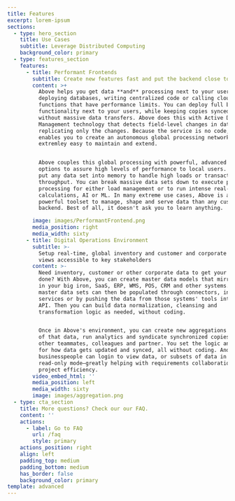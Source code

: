 ```yaml
---
title: Features
excerpt: lorem-ipsum
sections:
  - type: hero_section
    title: Use Cases
    subtitle: Leverage Distributed Computing
    background_color: primary
  - type: features_section
    features:
      - title: Performant Frontends
        subtitle: Create new features fast and put the backend close to users
        content: >+
          Above helps you get data **and** processing next to your users without
          deploying databases, writing centralized code or calling cloud
          functions that have performance limits. You can deploy full backend
          functionality next to your users, while keeping copies synced globally
          without massive data transfers. Above does this with Active Data
          Management technology that detects field-level changes in data sets,
          replicating only the changes. Because the service is no code, it
          enables you to create an autonomous global processing network that is
          extremley easy to maintain and extend.


          Above couples this global processing with powerful, advanced computing
          options to assure high levels of performance to local users. You can
          put any data set into memory to handle high loads or transactional
          throughput. You can break massive data sets down to execute parallel
          processing for either load management or to run intense real-time
          calculations, AI or ML. In many extreme use cases, Above is a more
          powerful toolset to manage, shape and serve data than any custom
          backend. Best of all, it doesn't ask you to learn anything.

        image: images/PerformantFrontend.png
        media_position: right
        media_width: sixty
      - title: Digital Operations Environment
        subtitle: >-
          Setup real-time, global inventory and customer and corporate data
          views accessible to key stakeholders
        content: >-
          Need inventory, customer or other corporate data to get your project
          done? With Above, you can create master data models that mirror what's
          in your big iron, SaaS, ERP, WMS, POS, CRM and other systems. These
          master data sets can then be populated through connectors, integration
          services or by pushing the data from those systems' tools into Above's
          API. Then you can build data normalization, cleansing and
          transformation logic as needed, without coding. 


          Once in Above's environment, you can create new aggregations and views
          of that data, run analytics and syndicate synchronized copies out to
          other teammates, colleagues and partner. You set the logic and rules
          for how data gets updated and synced, all without coding. And
          businesspeople can login to view data, or subsets of data in a
          read-only mode—greatly helping with requirements collaboration and
          project efficiency.
        video_embed_html: ''
        media_position: left
        media_width: sixty
        image: images/aggregation.png
  - type: cta_section
    title: More questions? Check our our FAQ.
    content: ''
    actions:
      - label: Go to FAQ
        url: /faq
        style: primary
    actions_position: right
    align: left
    padding_top: medium
    padding_bottom: medium
    has_border: false
    background_color: primary
template: advanced
---
```

